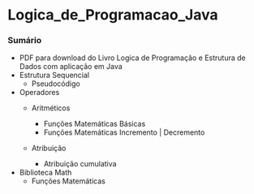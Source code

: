 # Logica_de_Programacao_Java
### Sumário

- PDF para download do Livro Logica de Programação e Estrutura de Dados com aplicação em Java
- Estrutura Sequencial
    - Pseudocódigo    
- Operadores 
    - Aritméticos
        - Funções Matemáticas Básicas
        - Funções Matemáticas Incremento | Decremento
        
    - Atribuição
        - Atribuição cumulativa
 - Biblioteca Math 
    - Funções Matemáticas 

